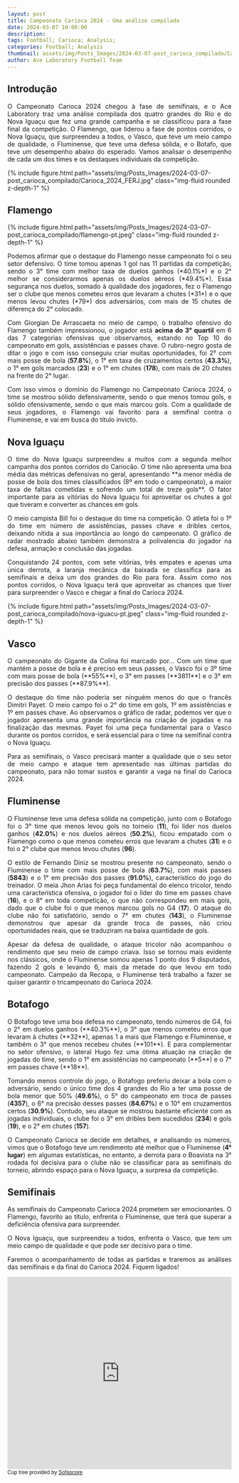 ```yaml
---
layout: post
title: Campeonato Carioca 2024 - Uma análise compilada
date: 2024-03-07 10:00:00
description: 
tags: Football; Carioca; Analysis;
categories: Football; Analysis
thumbnail: assets/img/Posts_Images/2024-03-07-post_carioca_compilado/Carioca_2024_FERJ.jpg
author: Ace Laboratory Football Team
---
```

## Introdução

<div style="text-align: justify"> 
O Campeonato Carioca 2024 chegou à fase de semifinais, e o Ace Laboratory traz uma análise compilada dos quatro grandes do Rio e do Nova Iguaçu que fez uma grande campanha e se classificou para a fase final da competição. O Flamengo, que liderou a fase de pontos corridos, o Nova Iguaçu, que surpreendeu a todos, o Vasco, que teve um meio campo de qualidade, o Fluminense, que teve uma defesa sólida, e o Botafo, que teve um desempenho abaixo do esperado. Vamos analisar o desempenho de cada um dos times e os destaques individuais da competição.
</div>

{% include figure.html path="assets/img/Posts_Images/2024-03-07-post_carioca_compilado/Carioca_2024_FERJ.jpg" class="img-fluid rounded z-depth-1" %}

## Flamengo

{% include figure.html path="assets/img/Posts_Images/2024-03-07-post_carioca_compilado/flamengo-pt.jpeg" class="img-fluid rounded z-depth-1" %}

<div style="text-align: justify"> 
<p align="justify">
Podemos afirmar que o destaque do Flamengo nesse campeonato foi o seu setor defensivo. O time tomou apenas 1 gol nas 11 partidas da competição, sendo o 3° time com melhor taxa de duelos ganhos (*40.1%*) e o 2° melhor se considerarmos  apenas os duelos aéreos (*49.4%*). Essa segurança nos duelos, somado à qualidade dos jogadores, fez o Flamengo ser o clube que menos cometeu erros que levaram a chutes (*31*) e o que menos levou chutes (*79*) dos adversários, com mais de 15 chutes de diferença do 2° colocado.
</p>
<p align="justify">

Com Giorgian De Arrascaeta no meio de campo, o trabalho ofensivo do Flamengo também impressionou, o jogador está **acima do 3° quartil** em 6 das 7 categorias ofensivas que observamos, estando no Top 10 do campeonato em gols, assistências e passes chave. O rubro-negro gosta de ditar o jogo e com isso conseguiu criar muitas oportunidades, foi 2° com mais posse de bola (**57.8%**), o 1° em taxa de cruzamentos certos (**43.3%**), o 1° em gols marcados (**23**) e o 1° em chutes (**178**), com mais de 20 chutes na frente do 2° lugar.
</p>
<p align="justify">
Com isso vimos o domínio do Flamengo no Campeonato Carioca 2024, o time se mostrou sólido defensivamente, sendo o que menos tomou gols, e sólido ofensivamente, sendo o que mais marcou gols. Com a qualidade de seus jogadores, o Flamengo vai favorito para a semifinal contra o Fluminense, e vai em busca do título invicto.
</p>
</div>

## Nova Iguaçu
<div style="text-align: justify"> 
<p align="justify">
O time do Nova Iguaçu surpreendeu a muitos com a segunda melhor campanha dos pontos corridos do Cariocão. O time não apresenta uma boa média das métricas defensivas no geral, apresentando **a menor média de posse de bola dos times classificados (8º em todo o campeonato), a maior taxa de faltas cometidas e sofrendo um total de treze gols**. O fator importante para as vitórias do Nova Iguaçu foi aproveitar os chutes a gol que tiveram e converter as chances em gols.


O meio campista Bill foi o destaque do time na competição. O atleta foi o 1º do time em número de assistências, passes chave e dribles certos, deixando nítida a sua importância ao longo do campeonato. O gráfico de radar mostrado abaixo também demonstra a polivalencia do jogador na defesa, armação e conclusão das jogadas.

Conquistando 24 pontos, com sete vitórias, três empates e apenas uma única derrota, a laranja mecânica da baixada se classifica para as semifinais e deixa um dos grandes do Rio para fora. Assim como nos pontos corridos, o Nova Iguaçu terá que aproveitar as chances que tiver para surpreender o Vasco e chegar a final do Carioca 2024.
</div>
{% include figure.html path="assets/img/Posts_Images/2024-03-07-post_carioca_compilado/nova-iguacu-pt.jpeg" class="img-fluid rounded z-depth-1" %}

## Vasco
<div style="text-align: justify"> 
O campeonato do Gigante da Colina foi marcado por...
Com um time que mantém a posse de bola e é preciso em seus passes, o Vasco foi o 3º time com mais posse de bola (**55%**), o 3° em passes (**3811**) e o 3° em precisão dos passes (**87.9%**).

O destaque do time não poderia ser ninguém menos do que o francês Dimitri Payet. O meio campo foi o 2° do time em gols, 1º em assistências e 1º em passes chave. Ao observamos o gráfico de radar, podemos ver que o jogador apresenta uma grande importância na criação de jogadas e na finalização das mesmas. Payet foi uma peça fundamental para o Vasco durante os pontos corridos, e será essencial para o time na semifinal contra o Nova Iguaçu.

Para as semifinais, o Vasco precisará manter a qualidade que o seu setor de meio campo e ataque tem apresentado nas últimas partidas do campeonato, para não tomar sustos e garantir a vaga na final do Carioca 2024. 
</div>

## Fluminense
<div style="text-align: justify"> 

O Fluminense teve uma defesa sólida na competição, junto com o Botafogo foi o 3° time que menos levou gols no torneio (**11**), foi líder nos duelos ganhos (**42.0%**) e nos duelos aéreos (**50.2%**), ficou empatado com o Flamengo como o que menos cometeu erros que levaram a chutes (**31**) e o foi o 2° clube que menos levou chutes (**96**). 

O estilo de Fernando Diniz se mostrou presente no campeonato, sendo o Fluminense o time com mais posse de bola (**63.7%**), com mais passes (**5843**) e o 1° em precisão dos passes (**91.0%**), característico do jogo do treinador. O meia Jhon Arias foi peça fundamental do elenco tricolor, tendo uma característica ofensiva, o jogador foi o líder do time em passes chave (**16**), e o 8° em toda competição, o que não correspondeu em mais gols, dado que o clube foi o que menos marcou gols no G4 (**17**). O ataque do clube não foi satisfatório, sendo o 7° em chutes (**143**), o Fluminense demonstrou que apesar da grande troca de passes, não criou oportunidades reais, que se traduziram na baixa quantidade de gols.

Apesar da defesa de qualidade, o ataque tricolor não acompanhou o rendimento que seu meio de campo criava. Isso se tornou mais evidente nos clássicos, onde o Fluminense somou apenas 1 ponto dos 9 disputados, fazendo 2 gols e levando 6, mais da metade do que levou em todo campeonato. Campeão da Recopa, o Fluminense terá trabalho a fazer se quiser garantir o tricampeonato do Carioca 2024.
</div>

## Botafogo
<div style="text-align: justify"> 
O Botafogo teve uma boa defesa no campeonato, tendo números de G4, foi o 2° em duelos ganhos (**40.3%**), o 3° que menos cometeu erros que levaram à chutes (**32**), apenas 1 a mais que Flamengo e Fluminense, e também o 3° que menos recebeu chutes (**101**). E para complementar no setor ofensivo, o lateral Hugo fez uma ótima atuação na criação de jogadas do time, sendo o 1° em assistências no campeonato (**5**) e o 7° em passes chave (**18**).

Tomando menos controle do jogo, o Botafogo preferiu deixar a bola com o adversário, sendo o único time dos 4 grandes do Rio a ter uma posse de bola menor que 50% (**49.6%**), o 5° do campeonato em troca de passes (**4357**), o 6° na precisão desses passes (**84.67%**) e o 10° em cruzamentos certos (**30.9%**). Contudo, seu ataque se mostrou bastante eficiente com as jogadas individuais, o clube foi o 3° em dribles bem sucedidos (**234**) e gols (**19**), e o 2° em chutes (**157**).

O Campeonato Carioca se decide em detalhes, e analisando os números, vimos que o Botafogo teve um rendimento até melhor que o Fluminense (**4° lugar**) em algumas estatísticas, no entanto, a derrota para o Boavista na 3° rodada foi decisiva para o clube não se classificar para as semifinais do torneio, abrindo espaço para o Nova Iguaçu, a surpresa da competição.
</div>



## Semifinais
<div style="text-align: justify"> 
As semifinais do Campeonato Carioca 2024 prometem ser emocionantes. O Flamengo, favorito ao título, enfrenta o Fluminense, que terá que superar a deficiência ofensiva para surpreender.

O Nova Iguaçu, que surpreendeu a todos, enfrenta o Vasco, que tem um meio campo de qualidade e que pode ser decisivo para o time.

Faremos o acompanhamento de todas as partidas e traremos as análises das semifinais e da final do Carioca 2024. Fiquem ligados!
</div>

<div>
<iframe id="sofa-cupTree-embed-92-56974-52884" src="https://widgets.sofascore.com/embed/unique-tournament/92/season/56974/cuptree/52884?widgetTitle=Carioca, Serie A 2024, Playoffs&showCompetitionLogo=true&v=2" style=height:433px!important;max-width:700px!important;width:100%!important; frameborder="0" scrolling="yes"></iframe>
    <div style="font-size:12px;font-family:Arial,sans-serif;text-align:left">
      Cup tree provided by <a target="_blank" href="https://www.sofascore.com/">Sofascore</a>
    </div>
</div>
